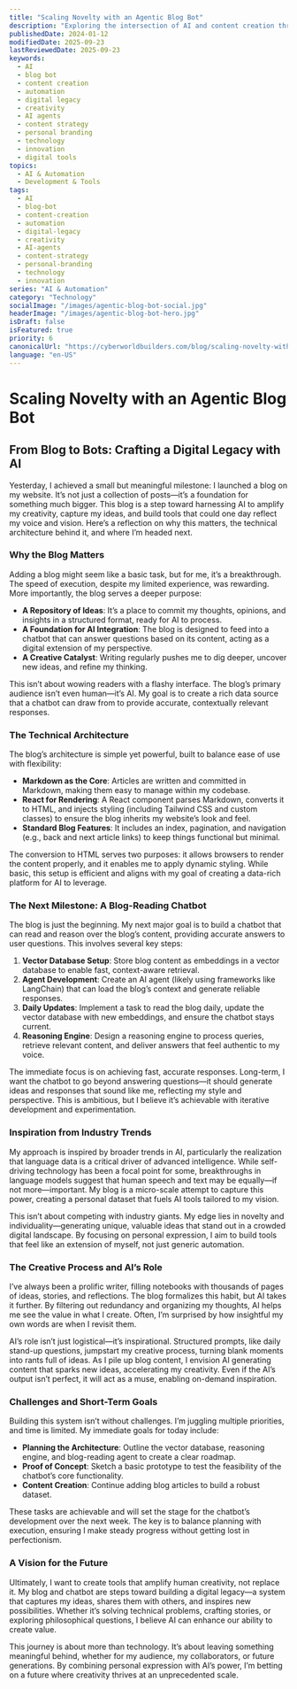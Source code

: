 ```yaml
---
title: "Scaling Novelty with an Agentic Blog Bot"
description: "Exploring the intersection of AI and content creation through an agentic blog bot that amplifies creativity, captures ideas, and builds tools that reflect personal voice and vision."
publishedDate: 2024-01-12
modifiedDate: 2025-09-23
lastReviewedDate: 2025-09-23
keywords:
  - AI
  - blog bot
  - content creation
  - automation
  - digital legacy
  - creativity
  - AI agents
  - content strategy
  - personal branding
  - technology
  - innovation
  - digital tools
topics:
  - AI & Automation
  - Development & Tools
tags:
  - AI
  - blog-bot
  - content-creation
  - automation
  - digital-legacy
  - creativity
  - AI-agents
  - content-strategy
  - personal-branding
  - technology
  - innovation
series: "AI & Automation"
category: "Technology"
socialImage: "/images/agentic-blog-bot-social.jpg"
headerImage: "/images/agentic-blog-bot-hero.jpg"
isDraft: false
isFeatured: true
priority: 6
canonicalUrl: "https://cyberworldbuilders.com/blog/scaling-novelty-with-an-agentic-blog-bot"
language: "en-US"
---
```


# Scaling Novelty with an Agentic Blog Bot

## From Blog to Bots: Crafting a Digital Legacy with AI

Yesterday, I achieved a small but meaningful milestone: I launched a blog on my website. It’s not just a collection of posts—it’s a foundation for something much bigger. This blog is a step toward harnessing AI to amplify my creativity, capture my ideas, and build tools that could one day reflect my voice and vision. Here’s a reflection on why this matters, the technical architecture behind it, and where I’m headed next.

### Why the Blog Matters

Adding a blog might seem like a basic task, but for me, it’s a breakthrough. The speed of execution, despite my limited experience, was rewarding. More importantly, the blog serves a deeper purpose:

- **A Repository of Ideas**: It’s a place to commit my thoughts, opinions, and insights in a structured format, ready for AI to process.
- **A Foundation for AI Integration**: The blog is designed to feed into a chatbot that can answer questions based on its content, acting as a digital extension of my perspective.
- **A Creative Catalyst**: Writing regularly pushes me to dig deeper, uncover new ideas, and refine my thinking.

This isn’t about wowing readers with a flashy interface. The blog’s primary audience isn’t even human—it’s AI. My goal is to create a rich data source that a chatbot can draw from to provide accurate, contextually relevant responses.

### The Technical Architecture

The blog’s architecture is simple yet powerful, built to balance ease of use with flexibility:

- **Markdown as the Core**: Articles are written and committed in Markdown, making them easy to manage within my codebase.
- **React for Rendering**: A React component parses Markdown, converts it to HTML, and injects styling (including Tailwind CSS and custom classes) to ensure the blog inherits my website’s look and feel.
- **Standard Blog Features**: It includes an index, pagination, and navigation (e.g., back and next article links) to keep things functional but minimal.

The conversion to HTML serves two purposes: it allows browsers to render the content properly, and it enables me to apply dynamic styling. While basic, this setup is efficient and aligns with my goal of creating a data-rich platform for AI to leverage.

### The Next Milestone: A Blog-Reading Chatbot

The blog is just the beginning. My next major goal is to build a chatbot that can read and reason over the blog’s content, providing accurate answers to user questions. This involves several key steps:

1. **Vector Database Setup**: Store blog content as embeddings in a vector database to enable fast, context-aware retrieval.
2. **Agent Development**: Create an AI agent (likely using frameworks like LangChain) that can load the blog’s context and generate reliable responses.
3. **Daily Updates**: Implement a task to read the blog daily, update the vector database with new embeddings, and ensure the chatbot stays current.
4. **Reasoning Engine**: Design a reasoning engine to process queries, retrieve relevant content, and deliver answers that feel authentic to my voice.

The immediate focus is on achieving fast, accurate responses. Long-term, I want the chatbot to go beyond answering questions—it should generate ideas and responses that sound like me, reflecting my style and perspective. This is ambitious, but I believe it’s achievable with iterative development and experimentation.

### Inspiration from Industry Trends

My approach is inspired by broader trends in AI, particularly the realization that language data is a critical driver of advanced intelligence. While self-driving technology has been a focal point for some, breakthroughs in language models suggest that human speech and text may be equally—if not more—important. My blog is a micro-scale attempt to capture this power, creating a personal dataset that fuels AI tools tailored to my vision.

This isn’t about competing with industry giants. My edge lies in novelty and individuality—generating unique, valuable ideas that stand out in a crowded digital landscape. By focusing on personal expression, I aim to build tools that feel like an extension of myself, not just generic automation.

### The Creative Process and AI’s Role

I’ve always been a prolific writer, filling notebooks with thousands of pages of ideas, stories, and reflections. The blog formalizes this habit, but AI takes it further. By filtering out redundancy and organizing my thoughts, AI helps me see the value in what I create. Often, I’m surprised by how insightful my own words are when I revisit them.

AI’s role isn’t just logistical—it’s inspirational. Structured prompts, like daily stand-up questions, jumpstart my creative process, turning blank moments into rants full of ideas. As I pile up blog content, I envision AI generating content that sparks new ideas, accelerating my creativity. Even if the AI’s output isn’t perfect, it will act as a muse, enabling on-demand inspiration.

### Challenges and Short-Term Goals

Building this system isn’t without challenges. I’m juggling multiple priorities, and time is limited. My immediate goals for today include:

- **Planning the Architecture**: Outline the vector database, reasoning engine, and blog-reading agent to create a clear roadmap.
- **Proof of Concept**: Sketch a basic prototype to test the feasibility of the chatbot’s core functionality.
- **Content Creation**: Continue adding blog articles to build a robust dataset.

These tasks are achievable and will set the stage for the chatbot’s development over the next week. The key is to balance planning with execution, ensuring I make steady progress without getting lost in perfectionism.

### A Vision for the Future

Ultimately, I want to create tools that amplify human creativity, not replace it. My blog and chatbot are steps toward building a digital legacy—a system that captures my ideas, shares them with others, and inspires new possibilities. Whether it’s solving technical problems, crafting stories, or exploring philosophical questions, I believe AI can enhance our ability to create value.

This journey is about more than technology. It’s about leaving something meaningful behind, whether for my audience, my collaborators, or future generations. By combining personal expression with AI’s power, I’m betting on a future where creativity thrives at an unprecedented scale.
